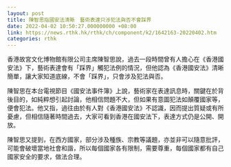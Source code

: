 ```yaml
---
layout: post
title: 陳智思指國安法清晰　藝術表達只涉犯法與否不會踩界
date: 2022-04-02 10:50:27.000000000 +08:00
link: https://news.rthk.hk/rthk/ch/component/k2/1642163-20220402.htm
categories: rthk
---
```


香港故宮文化博物館有限公司主席陳智思說，過去一段時間曾有人擔心在《香港國安法》下，藝術表達會有「踩界」觸犯法例的情況，但他認為《香港國安法》清晰簡單，讓大家知道底線，不會「踩界」，只會涉及犯法與否。

陳智思在本台電視節目《國安法事件簿》上說，藝術家在表達訊息時，關鍵在於背後目的，如純粹想引起討論，他相信問題不大，但如果有意圖犯法如顛覆國家等，便會犯法。他又指，過往由於有人對《香港國安法》不認識，因而提出質疑或有所憂慮，但相信隨著時間過去，大家可看到香港在國安法下，表達方式仍是公開、開放。
 
陳智思又提到，在西方國家，部分涉及種族、宗教等議題，亦並非可以隨意批評，可能會破壞當地社會和諧，所以每個國家各有限制，需要尊重，每個國家都有自己國家安全的要求，做法合理。
